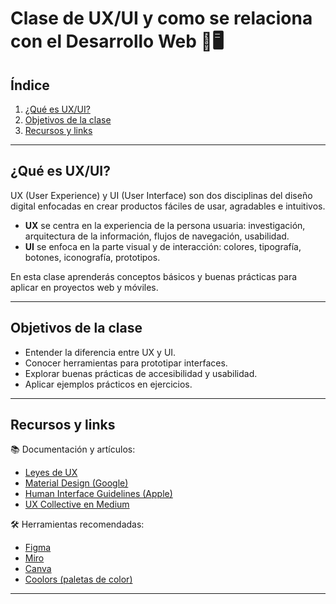 # Clase de UX/UI y como se relaciona con el Desarrollo Web 🎨🖥️ 

## Índice
1. [¿Qué es UX/UI?](#qué-es-uxui)
2. [Objetivos de la clase](#objetivos-de-la-clase)
3. [Recursos y links](#recursos-y-links)

---

## ¿Qué es UX/UI?
UX (User Experience) y UI (User Interface) son dos disciplinas del diseño digital enfocadas en crear productos fáciles de usar, agradables e intuitivos.

- **UX** se centra en la experiencia de la persona usuaria: investigación, arquitectura de la información, flujos de navegación, usabilidad.  
- **UI** se enfoca en la parte visual y de interacción: colores, tipografía, botones, iconografía, prototipos.

En esta clase aprenderás conceptos básicos y buenas prácticas para aplicar en proyectos web y móviles.

---

## Objetivos de la clase
- Entender la diferencia entre UX y UI.  
- Conocer herramientas para prototipar interfaces.  
- Explorar buenas prácticas de accesibilidad y usabilidad.  
- Aplicar ejemplos prácticos en ejercicios.  

---

## Recursos y links
📚 Documentación y artículos:
- [Leyes de UX](https://laws-of-ux.com/es/)  
- [Material Design (Google)](https://m3.material.io/)  
- [Human Interface Guidelines (Apple)](https://developer.apple.com/design/human-interface-guidelines/)  
- [UX Collective en Medium](https://uxdesign.cc/)  

🛠️ Herramientas recomendadas:
- [Figma](https://www.figma.com/)  
- [Miro](https://miro.com/)  
- [Canva](https://www.canva.com/)  
- [Coolors (paletas de color)](https://coolors.co/)  

---

